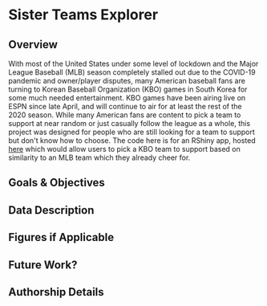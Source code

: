 # Sister Teams Explorer

## Overview

With most of the United States under some level of lockdown and the Major League Baseball (MLB) season completely stalled out due to the COVID-19 pandemic and owner/player disputes, many American baseball fans are turning to Korean Baseball Organization (KBO) games in South Korea for some much needed entertainment. KBO games have been airing live on ESPN since late April, and will continue to air for at least the rest of the 2020 season. While many American fans are content to pick a team to support at near random or just casually follow the league as a whole, this project was designed for people who are still looking for a team to support but don't know how to choose. The code here is for an RShiny app, hosted [here](https://isaacrand.shinyapps.io/Sister-Teams-Explorer/) which would allow users to pick a KBO team to support based on similarity to an MLB team which they already cheer for.

## Goals & Objectives

## Data Description

## Figures if Applicable

## Future Work?

## Authorship Details
